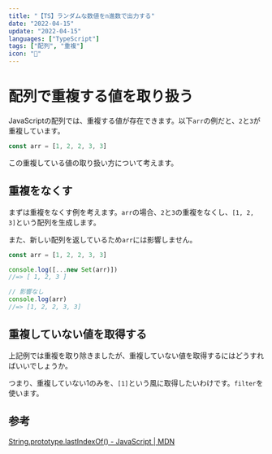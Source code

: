 ```yaml
---
title: "【TS】ランダムな数値をn進数で出力する"
date: "2022-04-15"
update: "2022-04-15"
languages: ["TypeScript"]
tags: ["配列", "重複"]
icon: "🦶"
---
```


# 配列で重複する値を取り扱う

JavaScriptの配列では、重複する値が存在できます。以下`arr`の例だと、`2`と`3`が重複しています。

```typescript
const arr = [1, 2, 2, 3, 3]
```

この重複している値の取り扱い方について考えます。

## 重複をなくす

まずは重複をなくす例を考えます。`arr`の場合、`2`と`3`の重複をなくし、`[1, 2, 3]`という配列を生成します。

また、新しい配列を返しているため`arr`には影響しません。

```typescript
const arr = [1, 2, 2, 3, 3]

console.log([...new Set(arr)])
//=> [ 1, 2, 3 ]

// 影響なし
console.log(arr)
//=> [1, 2, 2, 3, 3]
```

## 重複していない値を取得する

上記例では重複を取り除きましたが、重複していない値を取得するにはどうすればいいでしょうか。

つまり、重複していない1のみを、`[1]`という風に取得したいわけです。`filter`を使います。

## 参考

[String.prototype.lastIndexOf() - JavaScript | MDN](https://developer.mozilla.org/ja/docs/Web/JavaScript/Reference/Global_Objects/String/lastIndexOf)

